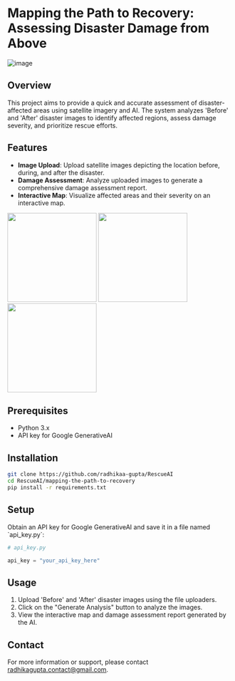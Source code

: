# Mapping the Path to Recovery: Assessing Disaster Damage from Above
![image](https://github.com/radhikaa-gupta/RescueAI/assets/123308047/d5467a5c-ef01-4bb1-9e14-f3ece2f7edd4)

## Overview

This project aims to provide a quick and accurate assessment of disaster-affected areas using satellite imagery and AI. The system analyzes 'Before' and 'After' disaster images to identify affected regions, assess damage severity, and prioritize rescue efforts.

## Features

- **Image Upload**: Upload satellite images depicting the location before, during, and after the disaster.
- **Damage Assessment**: Analyze uploaded images to generate a comprehensive damage assessment report.
- **Interactive Map**: Visualize affected areas and their severity on an interactive map.

<p float="left">
  <img src="https://github.com/radhikaa-gupta/RescueAI/raw/main/assets/123308047/797fd656-f581-4a83-999d-35f93028cbf1" width="200" />
  <img src="https://github.com/radhikaa-gupta/RescueAI/raw/main/assets/123308047/d6b4013d-99a4-4c8d-952d-41a4e7200de2" width="200" /> 
  <img src="https://github.com/radhikaa-gupta/RescueAI/raw/main/assets/123308047/599b72f2-412a-4425-94fe-96f728fac1aa" width="200" />
</p>


## Prerequisites

- Python 3.x
- API key for Google GenerativeAI

## Installation

```bash
git clone https://github.com/radhikaa-gupta/RescueAI
cd RescueAI/mapping-the-path-to-recovery
pip install -r requirements.txt
```

## Setup

Obtain an API key for Google GenerativeAI and save it in a file named \`api_key.py\`:

```python
# api_key.py

api_key = "your_api_key_here"
```

## Usage

1. Upload 'Before' and 'After' disaster images using the file uploaders.
2. Click on the "Generate Analysis" button to analyze the images.
3. View the interactive map and damage assessment report generated by the AI.

## Contact

For more information or support, please contact [radhikagupta.contact@gmail.com](mailto:radhikagupta.contact@gmail.com).
